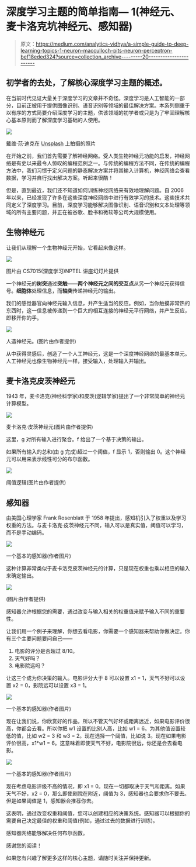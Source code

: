 # 深度学习主题的简单指南— 1(神经元、麦卡洛克坑神经元、感知器)

> 原文：<https://medium.com/analytics-vidhya/a-simple-guide-to-deep-learning-topics-1-neuron-macculloch-pits-neuron-perceptron-bef18eded324?source=collection_archive---------20----------------------->

## 初学者的去处，了解核心深度学习主题的概述。

在当前时代见证大量关于深度学习的文章并不奇怪。深度学习是人工智能的一部分，目前正被用于提供图像识别、语音识别等领域的最佳解决方案。本系列侧重于以有序的方式简要介绍深度学习的主题，供该领域的初学者或只是为了牢固理解核心基本原则而了解深度学习基础的人使用。

![](img/efad10ffe32b7c5891b1c163abd45873.png)

戴维·范·迪克在 [Unsplash](https://unsplash.com?utm_source=medium&utm_medium=referral) 上拍摄的照片

在开始之前，我们首先需要了解神经网络。受人类生物神经元功能的启发，神经网络是有史以来最令人惊叹的编程范例之一。与传统的编程方法不同，在传统的编程方法中，我们习惯于定义问题的静态解决方案并将其输入计算机，神经网络会查看数据，学习并自行找出解决方案。听起来很酷！

但是，直到最近，我们还不知道如何训练神经网络来有效地理解问题。自 2006 年以来，已经发现了许多在这些深度神经网络中进行有效学习的技术。这些技术共同定义了深度学习。目前，深度学习能够解决图像识别、语音识别和文本处理等领域的所有主要问题，并正在被谷歌、脸书和微软等公司大规模使用。

## **生物神经元**

让我们从理解一个生物神经元开始，它看起来像这样。

![](img/32591784f33386bdd34d84f88aac9c9e.png)

图片由 CS7015(深度学习)NPTEL 讲座幻灯片提供

一个神经元的**树突**通过**突触——两个神经元之间的交互点**从另一个神经元获得信号。**细胞体**处理信息，而**轴突**传递神经元的输出。

我们的感觉器官向神经元输入信息，并产生适当的反应。例如，当你触摸非常热的东西时，这一信息被传递到一个巨大的相互连接的神经元平行网络，并产生反应，即移开你的手。

![](img/4492270f99d29b328dfebf7c269bb210.png)

人造神经元。(图片由作者提供)

从中获得灵感后，创造了一个人工神经元，这是一个深度神经网络的最基本单元。人工神经元也像生物神经元一样，接受输入，处理输入并输出。

## **麦卡洛克皮茨神经元**

1943 年，麦卡洛克(神经科学家)和皮茨(逻辑学家)提出了一个非常简单的神经元计算模型。

![](img/c621ecb9f89cca79fde7ef8a42dca036.png)

麦卡洛克·皮茨神经元(图片由作者提供)

这里，g 对所有输入进行聚合。f 给出了一个基于决策的输出。

如果所有输入的总和(由 g 完成)超过一个阈值，f 显示 1，否则输出 0。这个神经元可以用来表示线性可分的布尔函数。

![](img/d54f9b70cca5a9075024a871430af2b2.png)

阈值逻辑(图片由作者提供)

## 感知器

由美国心理学家 Frank Rosenblatt 于 1958 年提出，感知机引入了权重以及学习权重的方法。与麦卡洛克·皮茨神经元不同，输入可以是真实值，阈值可以学习，而不是手动编码。

![](img/5ec14665a8b359289fd8483c46fb7298.png)

一个基本的感知器(作者图片)

这种计算非常类似于麦卡洛克皮茨神经元的计算，只是现在权重也乘以相应的输入来确定输出。

![](img/cb88f38e22137c35c322a880b39a1c05.png)

(图片由作者提供)

感知器允许根据您的需要，通过改变与输入相关的权重值来赋予输入不同的重要性。

让我们用一个例子来理解，你想去看电影，你需要一个感知器来帮助你做决定。你有三个主要问题要问自己——

1.  电影的评分是否超过 8/10。
2.  天气好吗？
3.  电影院远吗？

让这三个成为你决策的输入。电影评分大于 8 可以设置 x1 = 1，天气不好可以设置 x2 = 0，影院远可以设置 x3 = 1。

![](img/39bad594b4f8ec003ac027ba848bebf4.png)

一个基本的感知器(作者图片)

现在让我们说，你欣赏好的作品，所以不管天气好坏或距离远近，如果电影评价很高，你都会去看。所以你把 w1 设置的比别人高，比如 w1 = 6。为其他值设置较低的值，比如 w2 = 3 和 w3 = 2。现在选择一个阈值，比如说 3。现在如果电影评价很高，x1*w1 = 6。这意味着即使天气不好，电影院很远，你还是会去看电影。

![](img/7ce1c7d44eec128503f89ab0003ffa84.png)

一个基本的感知器(作者图片)

现在考虑电影评级不高的情况，即 x1 = 0。现在一切都取决于天气和距离。如果天气不好，x2 = 0，那么即使剧院在附近，阈值为 3，感知器也会要求你不要去。但是如果阈值是 1，感知器会推荐你去。

这表明，通过改变权重和阈值，您可以创建相应的决策系统。感知器可以根据你的需要自己决定最佳的权重和阈值(例如，通过过去的数据进行训练)。

感知器网络能够解决任何布尔函数。

感谢您的阅读！

如果您有兴趣了解更多这样的核心主题，请随时关注并保持更新。